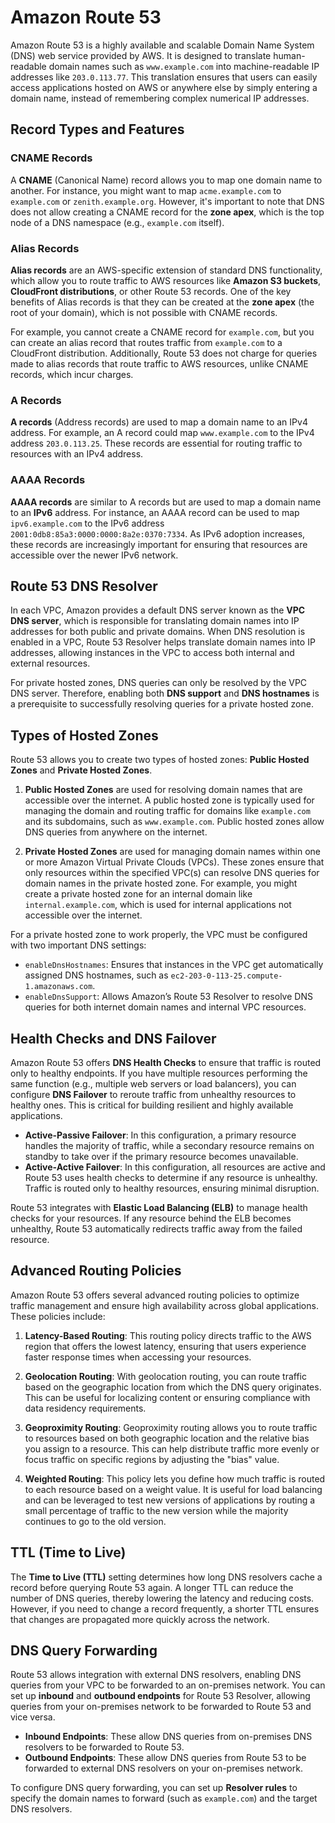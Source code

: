 # Amazon Route 53

Amazon Route 53 is a highly available and scalable Domain Name System (DNS) web service provided by AWS. It is designed to translate human-readable domain names such as `www.example.com` into machine-readable IP addresses like `203.0.113.77`. This translation ensures that users can easily access applications hosted on AWS or anywhere else by simply entering a domain name, instead of remembering complex numerical IP addresses.

## Record Types and Features

### CNAME Records

A **CNAME** (Canonical Name) record allows you to map one domain name to another. For instance, you might want to map `acme.example.com` to `example.com` or `zenith.example.org`. However, it's important to note that DNS does not allow creating a CNAME record for the **zone apex**, which is the top node of a DNS namespace (e.g., `example.com` itself).

### Alias Records

**Alias records** are an AWS-specific extension of standard DNS functionality, which allow you to route traffic to AWS resources like **Amazon S3 buckets**, **CloudFront distributions**, or other Route 53 records. One of the key benefits of Alias records is that they can be created at the **zone apex** (the root of your domain), which is not possible with CNAME records.

For example, you cannot create a CNAME record for `example.com`, but you can create an alias record that routes traffic from `example.com` to a CloudFront distribution. Additionally, Route 53 does not charge for queries made to alias records that route traffic to AWS resources, unlike CNAME records, which incur charges.

### A Records

**A records** (Address records) are used to map a domain name to an IPv4 address. For example, an A record could map `www.example.com` to the IPv4 address `203.0.113.25`. These records are essential for routing traffic to resources with an IPv4 address.

### AAAA Records

**AAAA records** are similar to A records but are used to map a domain name to an **IPv6** address. For instance, an AAAA record can be used to map `ipv6.example.com` to the IPv6 address `2001:0db8:85a3:0000:0000:8a2e:0370:7334`. As IPv6 adoption increases, these records are increasingly important for ensuring that resources are accessible over the newer IPv6 network.

## Route 53 DNS Resolver

In each VPC, Amazon provides a default DNS server known as the **VPC DNS server**, which is responsible for translating domain names into IP addresses for both public and private domains. When DNS resolution is enabled in a VPC, Route 53 Resolver helps translate domain names into IP addresses, allowing instances in the VPC to access both internal and external resources.

For private hosted zones, DNS queries can only be resolved by the VPC DNS server. Therefore, enabling both **DNS support** and **DNS hostnames** is a prerequisite to successfully resolving queries for a private hosted zone.

## Types of Hosted Zones

Route 53 allows you to create two types of hosted zones: **Public Hosted Zones** and **Private Hosted Zones**.

1. **Public Hosted Zones** are used for resolving domain names that are accessible over the internet. A public hosted zone is typically used for managing the domain and routing traffic for domains like `example.com` and its subdomains, such as `www.example.com`. Public hosted zones allow DNS queries from anywhere on the internet.

2. **Private Hosted Zones** are used for managing domain names within one or more Amazon Virtual Private Clouds (VPCs). These zones ensure that only resources within the specified VPC(s) can resolve DNS queries for domain names in the private hosted zone. For example, you might create a private hosted zone for an internal domain like `internal.example.com`, which is used for internal applications not accessible over the internet.

For a private hosted zone to work properly, the VPC must be configured with two important DNS settings:

- `enableDnsHostnames`: Ensures that instances in the VPC get automatically assigned DNS hostnames, such as `ec2-203-0-113-25.compute-1.amazonaws.com`.
- `enableDnsSupport`: Allows Amazon’s Route 53 Resolver to resolve DNS queries for both internet domain names and internal VPC resources.

## Health Checks and DNS Failover

Amazon Route 53 offers **DNS Health Checks** to ensure that traffic is routed only to healthy endpoints. If you have multiple resources performing the same function (e.g., multiple web servers or load balancers), you can configure **DNS Failover** to reroute traffic from unhealthy resources to healthy ones. This is critical for building resilient and highly available applications.

- **Active-Passive Failover**: In this configuration, a primary resource handles the majority of traffic, while a secondary resource remains on standby to take over if the primary resource becomes unavailable.
- **Active-Active Failover**: In this configuration, all resources are active and Route 53 uses health checks to determine if any resource is unhealthy. Traffic is routed only to healthy resources, ensuring minimal disruption.

Route 53 integrates with **Elastic Load Balancing (ELB)** to manage health checks for your resources. If any resource behind the ELB becomes unhealthy, Route 53 automatically redirects traffic away from the failed resource.

## Advanced Routing Policies

Amazon Route 53 offers several advanced routing policies to optimize traffic management and ensure high availability across global applications. These policies include:

1. **Latency-Based Routing**: This routing policy directs traffic to the AWS region that offers the lowest latency, ensuring that users experience faster response times when accessing your resources.

2. **Geolocation Routing**: With geolocation routing, you can route traffic based on the geographic location from which the DNS query originates. This can be useful for localizing content or ensuring compliance with data residency requirements.

3. **Geoproximity Routing**: Geoproximity routing allows you to route traffic to resources based on both geographic location and the relative bias you assign to a resource. This can help distribute traffic more evenly or focus traffic on specific regions by adjusting the "bias" value.

4. **Weighted Routing**: This policy lets you define how much traffic is routed to each resource based on a weight value. It is useful for load balancing and can be leveraged to test new versions of applications by routing a small percentage of traffic to the new version while the majority continues to go to the old version.

## TTL (Time to Live)

The **Time to Live (TTL)** setting determines how long DNS resolvers cache a record before querying Route 53 again. A longer TTL can reduce the number of DNS queries, thereby lowering the latency and reducing costs. However, if you need to change a record frequently, a shorter TTL ensures that changes are propagated more quickly across the network.

## DNS Query Forwarding

Route 53 allows integration with external DNS resolvers, enabling DNS queries from your VPC to be forwarded to an on-premises network. You can set up **inbound** and **outbound endpoints** for Route 53 Resolver, allowing queries from your on-premises network to be forwarded to Route 53 and vice versa.

- **Inbound Endpoints**: These allow DNS queries from on-premises DNS resolvers to be forwarded to Route 53.
- **Outbound Endpoints**: These allow DNS queries from Route 53 to be forwarded to external DNS resolvers on your on-premises network.

To configure DNS query forwarding, you can set up **Resolver rules** to specify the domain names to forward (such as `example.com`) and the target DNS resolvers.
